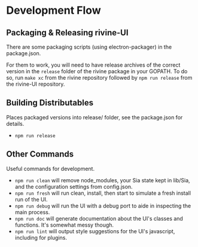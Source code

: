 # Development Flow

## Packaging & Releasing rivine-UI

There are some packaging scripts (using electron-packager) in the package.json.

For them to work, you will need to have release archives of the correct version
in the `release` folder of the rivine package in your GOPATH. To do so, run `make
xc` from the rivine repository followed by `npm run release` from the rivine-UI
repository.

## Building Distributables

Places packaged versions into release/ folder, see the package.json for details.

* `npm run release`

## Other Commands

Useful commands for development.

* `npm run clean`
will remove node_modules, your Sia state kept in lib/Sia, and the
configuration settings from config.json.
* `npm run fresh`
will run clean, install, then start to simulate a fresh install run of the UI.
* `npm run debug`
will run the UI with a debug port to aide in inspecting the main process.
* `npm run doc`
will generate documentation about the UI's classes and functions. It's somewhat
messy though.
* `npm run lint`
will output style suggestions for the UI's javascript, including for plugins.
